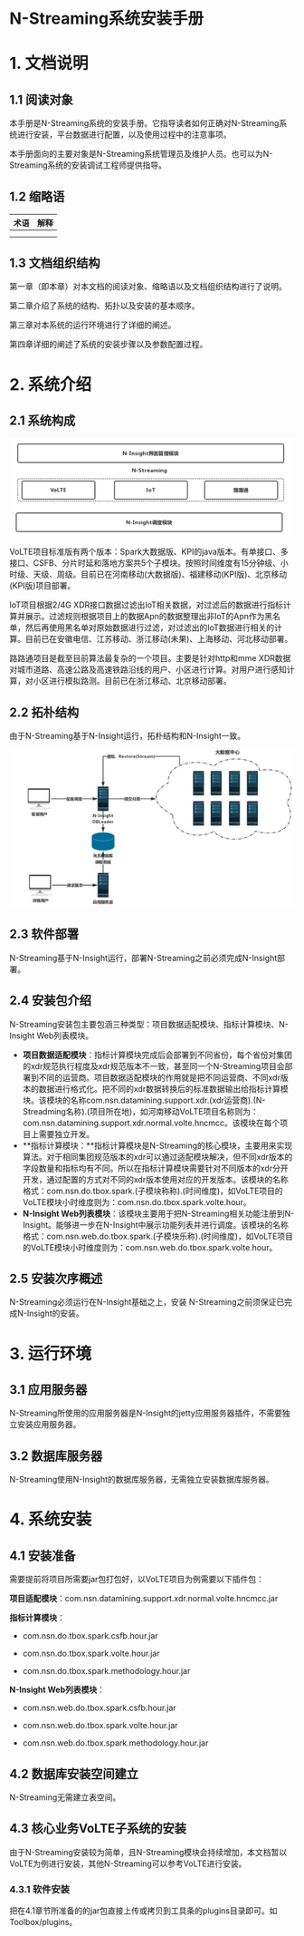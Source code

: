 # N-Streaming系统安装手册

# 1.  文档说明

## 1.1  阅读对象

本手册是N-Streaming系统的安装手册。它指导读者如何正确对N-Streaming系统进行安装，平台数据进行配置，以及使用过程中的注意事项。

本手册面向的主要对象是N-Streaming系统管理员及维护人员。也可以为N-Streaming系统的安装调试工程师提供指导。

## 1.2  缩略语

| 术语 | 解释 |
| ---- | ---- |
|      |      |
|      |      |

 

 

## 1.3  文档组织结构

第一章（即本章）对本文档的阅读对象、缩略语以及文档组织结构进行了说明。

第二章介绍了系统的结构、拓扑以及安装的基本顺序。

第三章对本系统的运行环境进行了详细的阐述。

第四章详细的阐述了系统的安装步骤以及参数配置过程。

# 2.  系统介绍

## 2.1  系统构成

![1555378749473](assets/1555378749473.png)

VoLTE项目标准版有两个版本：Spark大数据版、KPI的java版本。有单接口、多接口、CSFB、分片时延和落地方案共5个子模块。按照时间维度有15分钟级、小时级、天级、周级。目前已在河南移动(大数据版)、福建移动(KPI版)、北京移动(KPI版)项目部署。

IoT项目根据2/4G XDR接口数据过滤出IoT相关数据，对过滤后的数据进行指标计算并展示。过滤规则根据项目上的数据Apn的数据整理出非IoT的Apn作为黑名单，然后再使用黑名单对原始数据进行过滤，对过滤出的IoT数据进行相关的计算。目前已在安徽电信、江苏移动、浙江移动(未果)、上海移动、河北移动部署。

路路通项目是截至目前算法最复杂的一个项目。主要是针对http和mme XDR数据对城市道路、高速公路及高速铁路沿线的用户、小区进行计算。对用户进行感知计算，对小区进行模拟路测。目前已在浙江移动、北京移动部署。

## 2.2    拓朴结构

由于N-Streaming基于N-Insight运行，拓朴结构和N-Insight一致。

![1555378775964](assets/1555378775964.png)

## 2.3    软件部署

N-Streaming基于N-Insight运行，部署N-Streaming之前必须完成N-Insight部署。

## 2.4    安装包介绍

N-Streaming安装包主要包涵三种类型：项目数据适配模块、指标计算模块、N-Insight Web列表模块。

- **项目数据适配模块**：指标计算模块完成后会部署到不同省份，每个省份对集团的xdr规范执行程度及xdr规范版本不一致，甚至同一个N-Streaming项目会部署到不同的运营商。项目数据适配模块的作用就是把不同运营商、不同xdr版本的数据进行格式化。把不同的xdr数据转换后的标准数据输出给指标计算模块。该模块的名称com.nsn.datamining.support.xdr.(xdr运营商).(N-Streadming名称).(项目所在地)，如河南移动VoLTE项目名称则为：com.nsn.datamining.support.xdr.normal.volte.hncmcc。该模块在每个项目上需要独立开发。
- **指标计算模块：**指标计算模块是N-Streaming的核心模块，主要用来实现算法。对于相同集团规范版本的xdr可以通过适配模块解决，但不同xdr版本的字段数量和指标均有不同。所以在指标计算模块需要针对不同版本的xdr分开开发，通过配置的方式对不同的xdr版本使用对应的开发版本。该模块的名称格式：com.nsn.do.tbox.spark.(子模块称称).(时间维度)，如VoLTE项目的VoLTE模块小时维度则为：com.nsn.do.tbox.spark.volte.hour。
- **N-Insight Web列表模块**：该模块主要用于把N-Streaming相关功能注册到N-Insight。能够进一步在N-Insight中展示功能列表并进行调度。该模块的名称格式：com.nsn.web.do.tbox.spark.(子模块乐称).(时间维度)，如VoLTE项目的VoLTE模块小时维度则为：com.nsn.web.do.tbox.spark.volte.hour。

 

## 2.5    安装次序概述

N-Streaming必须运行在N-Insight基础之上，安装 N-Streaming之前须保证已完成N-Insight的安装。

# 3.  运行环境

## 3.1  应用服务器

​        N-Streaming所使用的应用服务器是N-Insight的jetty应用服务器插件，不需要独立安装应用服务器。

## 3.2  数据库服务器

​        N-Streaming使用N-Insight的数据库服务器，无需独立安装数据库服务器。

# 4.  系统安装

## 4.1  安装准备

需要提前将项目所需要jar包打包好，以VoLTE项目为例需要以下插件包：

**项目适配模块**：com.nsn.datamining.support.xdr.normal.volte.hncmcc.jar

**指标计算模块**：

- com.nsn.do.tbox.spark.csfb.hour.jar


- com.nsn.do.tbox.spark.volte.hour.jar

- com.nsn.do.tbox.spark.methodology.hour.jar


**N-Insight Web列表模块**：

- com.nsn.web.do.tbox.spark.csfb.hour.jar

- com.nsn.web.do.tbox.spark.volte.hour.jar

- com.nsn.web.do.tbox.spark.methodology.hour.jar


## 4.2  数据库安装空间建立

 N-Streaming无需建立表空间。

## 4.3  核心业务VoLTE子系统的安装

由于N-Streaming安装较为简单，且N-Streaming模块会持续增加，本文档暂以VoLTE为例进行安装，其他N-Streaming可以参考VoLTE进行安装。

### **4.3.1**  **软件安装**

把在4.1章节所准备的的jar包直接上传或拷贝到工具条的plugins目录即可。如Toolbox/plugins。 